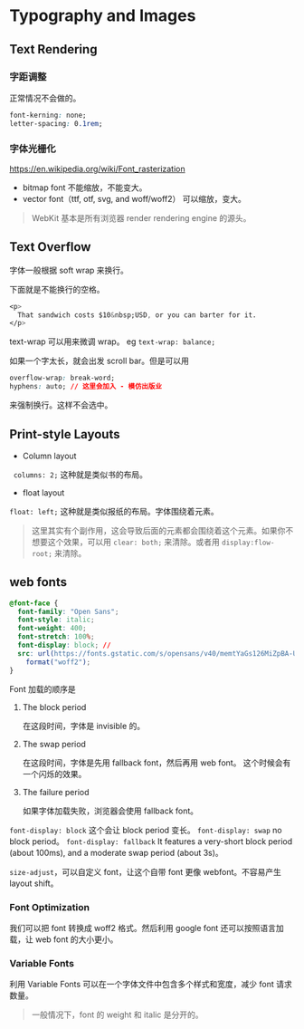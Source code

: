 # Typography and Images

## Text Rendering

### 字距调整

正常情况不会做的。

```css
font-kerning: none;
letter-spacing: 0.1rem;
```

### 字体光栅化

https://en.wikipedia.org/wiki/Font_rasterization

- bitmap font 不能缩放，不能变大。
- vector font（ttf, otf, svg, and woff/woff2） 可以缩放，变大。

> WebKit 基本是所有浏览器 render rendering engine 的源头。

## Text Overflow

字体一般根据 soft wrap 来换行。

下面就是不能换行的空格。

```css
<p>
  That sandwich costs $10&nbsp;USD, or you can barter for it.
</p>
```

text-wrap 可以用来微调 wrap。 eg `text-wrap: balance;`

如果一个字太长，就会出发 scroll bar。但是可以用

```css
overflow-wrap: break-word;
hyphens: auto; // 这里会加入 - 模仿出版业
```

来强制换行。这样不会选中。

## Print-style Layouts

- Column layout

` columns: 2;` 这种就是类似书的布局。

- float layout

`float: left;` 这种就是类似报纸的布局。字体围绕着元素。

> 这里其实有个副作用，这会导致后面的元素都会围绕着这个元素。如果你不想要这个效果，可以用 `clear: both;` 来清除。或者用 `display:flow-root;` 来清除。

## web fonts

```css
@font-face {
  font-family: "Open Sans";
  font-style: italic;
  font-weight: 400;
  font-stretch: 100%;
  font-display: block; //
  src: url(https://fonts.gstatic.com/s/opensans/v40/memtYaGs126MiZpBA-UFUIcVXSCEkx2cmqvXlWqWvU6F15M.woff2)
    format("woff2");
}
```

Font 加载的顺序是

1. The block period

   在这段时间，字体是 invisible 的。

2. The swap period

   在这段时间，字体是先用 fallback font，然后再用 web font。
   这个时候会有一个闪烁的效果。

3. The failure period

   如果字体加载失败，浏览器会使用 fallback font。

`font-display: block` 这个会让 block period 变长。
`font-display: swap` no block period。
`font-display: fallback` It features a very-short block period (about 100ms), and a moderate swap period (about 3s)。

`size-adjust`，可以自定义 font，让这个自带 font 更像 webfont。不容易产生 layout shift。

### Font Optimization

我们可以把 font 转换成 woff2 格式。然后利用 google font 还可以按照语言加载，让 web font 的大小更小。

### Variable Fonts

利用 Variable Fonts 可以在一个字体文件中包含多个样式和宽度，减少 font 请求数量。

> 一般情况下，font 的 weight 和 italic 是分开的。
